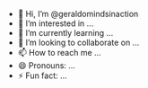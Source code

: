 - 👋 Hi, I’m @geraldomindsinaction
- 👀 I’m interested in ...
- 🌱 I’m currently learning ...
- 💞️ I’m looking to collaborate on ...
- 📫 How to reach me ...
- 😄 Pronouns: ...
- ⚡ Fun fact: ...

<!---
geraldomindsinaction/geraldomindsinaction is a ✨ special ✨ repository because its `README.md` (this file) appears on your GitHub profile.
You can click the Preview link to take a look at your changes.
--->
